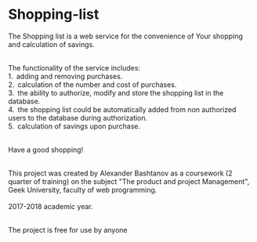 # Shopping-list
The Shopping list is a web service for the convenience of Your shopping and calculation of savings. 

<br>The functionality of the service includes: 
<br>1.&ensp;adding and removing purchases. 
<br>2.&ensp;calculation of the number and cost of purchases. 
<br>3.&ensp;the ability to authorize, modify and store the shopping list in the database. 
<br>4.&ensp;the shopping list could be automatically added from non authorized users to the database during authorization. 
<br>5.&ensp;calculation of savings upon purchase.

<br>Have a good shopping!

<br>This project was created by Alexander Bashtanov as a coursework (2 quarter of training) on the subject 
"The product and project Management", 
Geek University, faculty of web programming. 
<br><br>2017-2018 academic year. 

<br>The project is free for use by anyone

